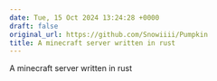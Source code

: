 ```yaml
---
date: Tue, 15 Oct 2024 13:24:28 +0000
draft: false
original_url: https://github.com/Snowiiii/Pumpkin
title: A minecraft server written in rust
---
```


A minecraft server written in rust